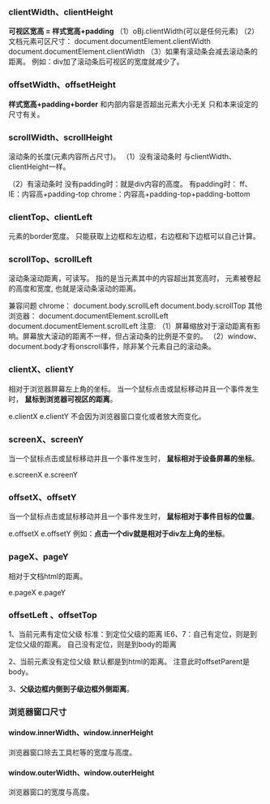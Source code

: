 ### clientWidth、clientHeight

**可视区宽高 = 样式宽高+padding**
（1）oBj.clientWidth(可以是任何元素)
（2）文档元素可区尺寸：
document.documentElement.clientWidth
document.documentElement.clientWidth
（3）如果有滚动条会减去滚动条的距离。
例如：div加了滚动条后可视区的宽度就减少了。



### offsetWidth、offsetHeight

**样式宽高+padding+border**
和内部内容是否超出元素大小无关 只和本来设定的尺寸有关。



### scrollWidth、scrollHeight

滚动条的长度(元素内容所占尺寸)。
（1）没有滚动条时
与clientWidth、clientHeight一样。

（2）有滚动条时
没有padding时：就是div内容的高度。
有padding时：
ff、IE：内容高+padding-top
chrome：内容高+padding-top+padding-bottom



### clientTop、clientLeft

元素的border宽度。
只能获取上边框和左边框，右边框和下边框可以自己计算。



### scrollTop、scrollLeft

滚动条滚动距离，可读写。
指的是当元素其中的内容超出其宽高时，
元素被卷起的高度和宽度, 也就是滚动条滚动的距离。

兼容问题
chrome：
document.body.scrollLeft
document.body.scrollTop
其他浏览器：
document.documentElement.scrollLeft
document.documentElement.scrollLeft
注意:
（1）屏幕缩放对于滚动距离有影响。屏幕放大滚动的距离不一样，但占滚动条的比例是不变的。
（2）window、document.body才有onscroll事件，除非某个元素自己的滚动条。



### clientX、clientY

相对于浏览器屏幕左上角的坐标。
当一个鼠标点击或鼠标移动并且一个事件发生时， **鼠标到浏览器可视区的距离**。

e.clientX
e.clientY
不会因为浏览器窗口变化或者放大而变化。



### screenX、screenY

当一个鼠标点击或鼠标移动并且一个事件发生时， **鼠标相对于设备屏幕的坐标**。

e.screenX
e.screenY



### offsetX、offsetY

当一个鼠标点击或鼠标移动并且一个事件发生时， **鼠标相对于事件目标的位置**。

e.offsetX
e.offsetY
例如：**点击一个div就是相对于div左上角的坐标**。



### pageX、pageY

相对于文档html的距离。

e.pageX
e.pageY



### offsetLeft 、offsetTop

1、当前元素有定位父级
标准：到定位父级的距离
IE6、7：自己有定位，则是到定位父级的距离。 自己没有定位，则是到body的距离

2、当前元素没有定位父级
默认都是到html的距离。
注意此时offsetParent是body。

3、**父级边框内侧到子级边框外侧距离**。



### 浏览器窗口尺寸

#### window.innerWidth、window.innerHeight

浏览器窗口除去工具栏等的宽度与高度。

#### window.outerWidth、window.outerHeight

浏览器窗口的宽度与高度。